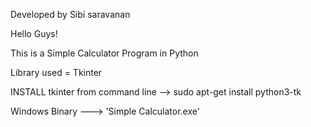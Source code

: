 Developed by Sibi saravanan

Hello Guys!

This is a Simple Calculator Program in Python

Library used = Tkinter

INSTALL tkinter from command line --> sudo apt-get install python3-tk

Windows Binary ---> 'Simple Calculator.exe'
